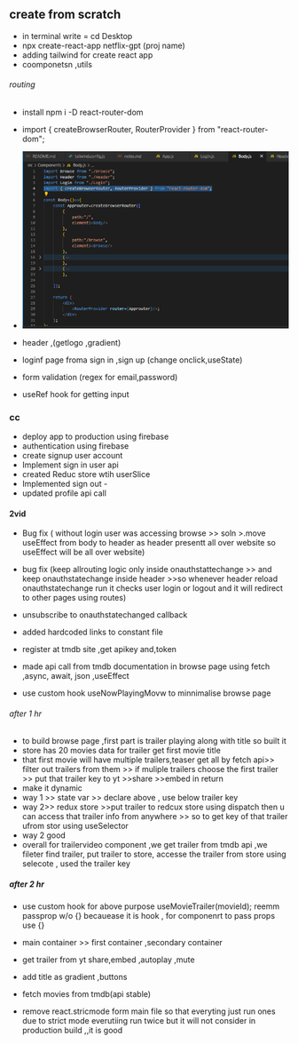 
## create from scratch
- in terminal write = cd Desktop
- npx create-react-app netflix-gpt       (proj name)
- adding tailwind for create react app
- coomponetsn ,utils
###### routing
- install npm i -D react-router-dom
- import { createBrowserRouter, RouterProvider } from "react-router-dom";
- ![alt text](./imagenotes/routing.png)

- header ,(getlogo ,gradient)
- loginf page froma sign in ,sign up (change onclick,useState)
- form validation (regex for email,password)
- useRef hook for getting input
### cc
- deploy app to production using firebase
- authentication using firebase
- create signup user account
- Implement sign in user api
- created Reduc store wtih userSlice 
- Implemented sign out -
- updated profile api call  

#### 2vid
- Bug fix ( without login user was accessing browse >> soln >.move useEffect from body to header as header presentt all over website so useEffect will be all over website)
- bug fix (keep allrouting logic only inside onauthstattechange >> and keep onauthstatechange inside header >>so whenever header reload onauthstatechange run it checks user login or logout and it will redirect to other pages using routes)
- unsubscribe to onauthstatechanged callback
- added hardcoded links to constant file

- register at tmdb site ,get apikey and,token
- made api call from tmdb documentation in browse page using fetch ,async, await, json ,useEffect
- use custom hook  useNowPlayingMovw to minnimalise browse page
###### after 1 hr
- to build browse page ,first part is trailer playing along with title so built it
- store has 20 movies data for trailer get first movie title
- that first movie will have multiple trailers,teaser get all by fetch api>> filter out trailers from them >> if muliple trailers choose the first trailer >> put that trailer key to yt >>share >>embed in return 
- make it dynamic 
- way 1 >> state var >> declare above , use below trailer key
- way 2>> redux store >>put trailer to redcux store using dispatch then u can access that trailer info from anywhere >> so to get key of that trailer ufrom stor using useSelector
- way 2 good 
- overall for trailervideo component ,we get trailer from tmdb api ,we fileter find trailer, put trailer to store, accesse the trailer from store using selecote , used the trailer key

##### after 2 hr
- use custom hook for above purpose useMovieTrailer(movieId);
reemm passprop w/o {}  becauease it is hook , for componenrt to pass props use {}
- main container >> first container ,secondary container
- get trailer from yt share,embed ,autoplay ,mute
- add title as gradient ,buttons


 - fetch movies from tmdb(api stable)

- remove react.stricmode form  main file so that everyting just run ones due to strict mode everutiing run twice  but it will not consider in production build ,,it is good